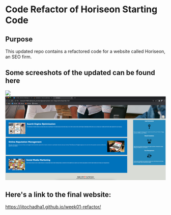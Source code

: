 # Code Refactor of Horiseon Starting Code
## Purpose
This updated repo contains a refactored code for a website called Horiseon, an SEO firm.

## Some screeshots of the updated can be found here
<img src="./Develop/assets/images/Screen Shot 2020-12-13 at 4.52.17 PM.png">
<img src="./Develop/assets/images/Screen Shot 2020-12-13 at 4.52.36 PM.png">

## Here's a link to the final website:
https://jitochadha1.github.io/week01-refactor/
